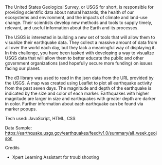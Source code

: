 The United States Geological Survey, or USGS for short, is responsible for providing scientific data about natural hazards, the health of our ecosystems and environment, and the impacts of climate and land-use change. Their scientists develop new methods and tools to supply timely, relevant, and useful information about the Earth and its processes.

The USGS is interested in building a new set of tools that will allow them to visualize their earthquake data. They collect a massive amount of data from all over the world each day, but they lack a meaningful way of displaying it. In this challenge, you have been tasked with developing a way to visualize USGS data that will allow them to better educate the public and other government organizations (and hopefully secure more funding) on issues facing our planet.

The d3 library was used to read in the json data from the URL provided by the USGS. A map was created using Leaflet to plot all earthquake activity from the past seven days. The magnitude and depth of the earthquake is indicated by the size and color of each marker. Earthquakes with higher magnitude are larger in size and earthquakes with greater depth are darker in color. Further information about each earthquake can be found via marker popups. 

Tech used: JavaScript, HTML, CSS

Data Sample: https://earthquake.usgs.gov/earthquakes/feed/v1.0/summary/all_week.geojson

Credits
- Xpert Learning Assistant for troublshooting 

